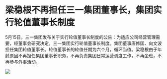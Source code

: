 # 梁稳根不再担任三一集团董事长，集团实行轮值董事长制度

5月15日，三一集团发布关于实行轮值董事长制度的公告：为适应公司经营管理需要，经董事会研究决定，三一集团实行轮值董事长制度。集团董事唐修国、向文波担任集团轮值董事长。轮值董事长的轮值任期为六个月，循环当值。梁稳根由于年龄原因不再担任集团董事长职务，不再负责集团日常运营调度工作，不再坐班，不再参与外事活动。

![](https://inews.gtimg.com/om_bt/O9yzSt6LXfvvfxn17HuumVaAKRMGIjQAAYtZcRUeD4uTwAA/1000)

